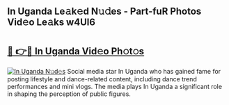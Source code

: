 ## In Uganda Le𝚊k𝚎d N𝚞𝚍es - Part-fuR Photos Vid𝚎o Le𝚊ks w4Ul6

# <h2><a href="http://fbbqwa.evod.top/?m=In+Uganda">🔗 👉🔴 In Uganda Vid𝚎o Ph𝚘t𝚘s</a></h2>

[![In Uganda N𝚞d𝚎s](https://i.imgur.com/8V9OHl7.gif)](http://fbbqwa.evod.top/?m=In+Uganda)
Social media star In Uganda who has gained fame for posting lifestyle and dance-related content, including dance trend performances and mini vlogs. The media plays In Uganda a significant role in shaping the perception of public figures. 
